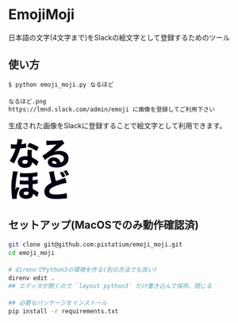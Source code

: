 # EmojiMoji

日本語の文字(4文字まで)をSlackの絵文字として登録するためのツール

## 使い方
```bash
$ python emoji_moji.py なるほど

なるほど.png
https://lmnd.slack.com/admin/emoji に画像を登録してご利用下さい
```

生成された画像をSlackに登録することで絵文字として利用できます。

![なるほど.png](https://github.com/pistatium/emoji_moji/blob/master/sample/%E3%81%AA%E3%82%8B%E3%81%BB%E3%81%A9.png?raw=true)


## セットアップ(MacOSでのみ動作確認済)
```bash
git clone git@github.com:pistatium/emoji_moji.git
cd emoji_moji

# direnvでPython3の環境を作る(別の方法でも良い)
direnv edit .
## エディタが開くので `layout python3` だけ書き込んで保存、閉じる

## 必要なパッケージをインストール
pip install -r requirements.txt
```



